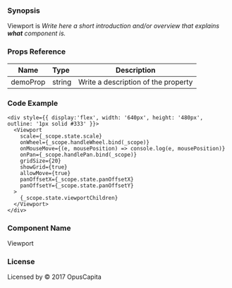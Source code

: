 ### Synopsis

Viewport is 
*Write here a short introduction and/or overview that explains **what** component is.*

### Props Reference

| Name                           | Type                    | Description                                                 |
| ------------------------------ | :---------------------- | ----------------------------------------------------------- |
| demoProp                       | string                  | Write a description of the property                         |

### Code Example

```
<div style={{ display:'flex', width: '640px', height: '480px', outline: '1px solid #333' }}>
  <Viewport
    scale={_scope.state.scale}
    onWheel={_scope.handleWheel.bind(_scope)}
    onMouseMove={(e, mousePosition) => console.log(e, mousePosition)}
    onPan={_scope.handlePan.bind(_scope)}
    gridSize={20}
    showGrid={true}
    allowMove={true}
    panOffsetX={_scope.state.panOffsetX}
    panOffsetY={_scope.state.panOffsetY}
  >
    {_scope.state.viewportChildren}
  </Viewport>
</div>
```

### Component Name

Viewport

### License

Licensed by © 2017 OpusCapita

